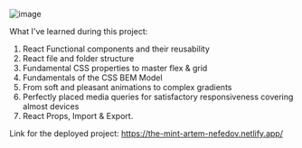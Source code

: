 ![image](https://user-images.githubusercontent.com/61883780/209622219-d83a310c-4658-4867-8893-7320eabeb565.png)


What I've learned during this project: 

1. React Functional components and their reusability
2. React file and folder structure
3. Fundamental CSS properties to master flex & grid
4. Fundamentals of the CSS BEM Model
5. From soft and pleasant animations to complex gradients
6. Perfectly placed media queries for satisfactory responsiveness covering almost devices
7. React Props, Import & Export.


Link for the deployed project: https://the-mint-artem-nefedov.netlify.app/
